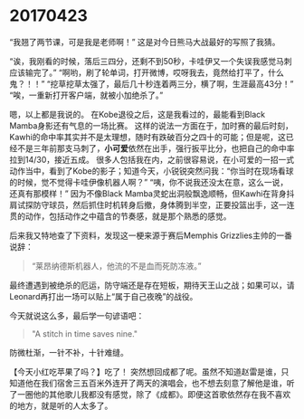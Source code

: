 # 20170423

“我翘了两节课，可是我是老师啊！”
这是对今日熊马大战最好的写照了我猜。

“诶，我刚看的时候，落后三四分，还剩不到50秒，卡哇伊又一个失误我感觉马刺应该输完了。”
“啊哟，刷了轮单词，打开微博，哎呀我去，竟然给打平了，什么鬼？！！”
“挖草挖草太强了，最后几十秒连着两三分，横了啊，生涯最高43分！”
“唉，一重新打开客户端，就被小加绝杀了。”

嗯，以上都是我说的。
在Kobe退役之后，这是我看过的，最能看到Black Mamba身影还有气息的一场比赛。
这样的说法一方面在于，加时赛的最后时刻，Kawhi的命中率其实并不是太理想，随时有跌破百分之四十的可能；但是呢，这已经不是三年前那支马刺了，**小可爱**依然在出手，强行扳平比分，也把自己的命中率拉到14/30，接近五成。
很多人包括我在内，之前很容易说，在小可爱的一招一式动作当中，看到了Kobe的影子；知道今天，小锐锐突然问我：“你当时在现场看球的时候，觉不觉得卡哇伊像机器人啊？”
“咦，你不说我还没太在意，这么一说，还真有那模样！”
因为不像Black Mamba灵蛇出洞般飘逸顺畅，但Kawhi在背身抖肩试探防守球员，然后抓住时机转身后撤，身体腾到半空，正要投篮出手，这一连贯的动作，包括动作之中蕴含的节奏感，就是那个熟悉的感觉。

后来我又特地查了下资料，发现这一梗来源于赛后Memphis Grizzlies主帅的一番说辞：

> “莱昂纳德斯机器人，他流的不是血而死防冻液。”

最终遭遇到被绝杀的厄运，防守端还是存在短板，期待天王山之战；如果可以，请Leonard再打出一场可以贴上“属于自己夜晚”的战役。

今天就说这么多，最后学一句谚语吧：

> "A stitch in time saves nine."

防微杜渐，一针不补，十针难缝。

【今天小红吃苹果了吗？】吃了！
突然想回成都了呢。虽然不知道赵雷是谁，只知道他在我们宿舍三五百米外连开了两天的演唱会，也不想去刻意了解他是谁，听了一圈他的其他歌儿我都没有感觉，除了《成都》。即便这首歌依然存在我不喜欢的地方，就是听的人太多了。